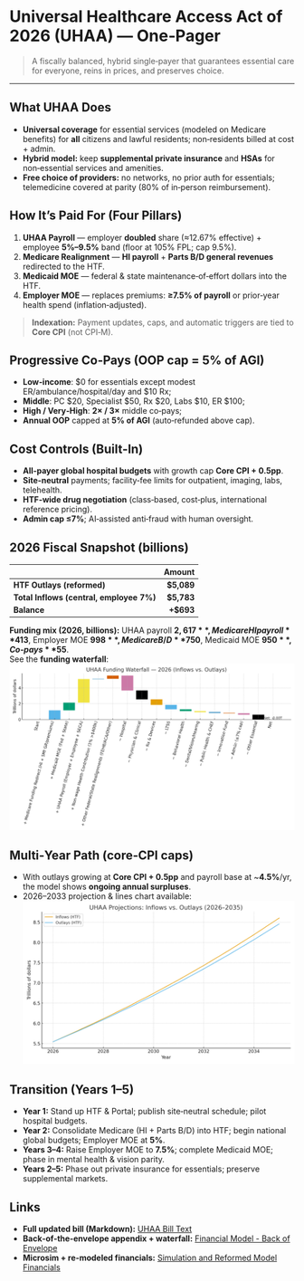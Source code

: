 # Universal Healthcare Access Act of 2026 (UHAA) — One‑Pager

> A fiscally balanced, hybrid single‑payer that guarantees essential care for everyone, reins in prices, and preserves choice.

---

## What UHAA Does
- **Universal coverage** for essential services (modeled on Medicare benefits) for **all** citizens and lawful residents; non‑residents billed at cost + admin.
- **Hybrid model:** keep **supplemental private insurance** and **HSAs** for non‑essential services and amenities.
- **Free choice of providers:** no networks, no prior auth for essentials; telemedicine covered at parity (80% of in‑person reimbursement).

## How It’s Paid For (Four Pillars)
1. **UHAA Payroll** — employer **doubled** share (≈12.67% effective) + employee **5%–9.5%** band (floor at 105% FPL; cap 9.5%).  
2. **Medicare Realignment** — **HI payroll** + **Parts B/D general revenues** redirected to the HTF.  
3. **Medicaid MOE** — federal & state maintenance‑of‑effort dollars into the HTF.  
4. **Employer MOE** — replaces premiums: **≥7.5% of payroll** or prior‑year health spend (inflation‑adjusted).

> **Indexation:** Payment updates, caps, and automatic triggers are tied to **Core CPI** (not CPI‑M).

## Progressive Co‑Pays (OOP cap = 5% of AGI)
- **Low‑income**: $0 for essentials except modest ER/ambulance/hospital/day and $10 Rx;  
- **Middle**: PC $20, Specialist $50, Rx $20, Labs $10, ER $100;  
- **High / Very‑High**: **2× / 3×** middle co‑pays;  
- **Annual OOP** capped at **5% of AGI** (auto‑refunded above cap).

## Cost Controls (Built‑In)
- **All‑payer global hospital budgets** with growth cap **Core CPI + 0.5pp**.  
- **Site‑neutral** payments; facility‑fee limits for outpatient, imaging, labs, telehealth.  
- **HTF‑wide drug negotiation** (class‑based, cost‑plus, international reference pricing).  
- **Admin cap ≤7%**; AI‑assisted anti‑fraud with human oversight.

## 2026 Fiscal Snapshot (billions)
|  | Amount |
|---|---:|
| **HTF Outlays (reformed)** | **$5,089** |
| **Total Inflows (central, employee 7%)** | **$5,783** |
| **Balance** | **+$693** |

**Funding mix (2026, billions):** UHAA payroll **$2,617**, Medicare HI payroll **$413**, Employer MOE **$998**, Medicare B/D **$750**, Medicaid MOE **$950**, Co‑pays **$55**.  
See the **funding waterfall**: ![Waterfall](images/UHAA_funding_waterfall_2026.png)

## Multi‑Year Path (core‑CPI caps)
- With outlays growing at **Core CPI + 0.5pp** and payroll base at ~**4.5%**/yr, the model shows **ongoing annual surpluses**.  
- 2026–2033 projection & lines chart available: ![Inflows vs Outlays](images/UHAA_projection_lines.png)

## Transition (Years 1–5)
- **Year 1:** Stand up HTF & Portal; publish site‑neutral schedule; pilot hospital budgets.  
- **Year 2:** Consolidate Medicare (HI + Parts B/D) into HTF; begin national global budgets; Employer MOE at **5%**.  
- **Years 3–4:** Raise Employer MOE to **7.5%**; complete Medicaid MOE; phase in mental health & vision parity.  
- **Years 2–5:** Phase out private insurance for essentials; preserve supplemental markets.

## Links
- **Full updated bill (Markdown):** [UHAA Bill Text](Bill_Text.md)
- **Back‑of‑the‑envelope appendix + waterfall:** [Financial Model - Back of Envelope](Financial%20Modeling/UHAA_BOTE_updated_with_waterfall.md)
- **Microsim + re‑modeled financials:** [Simulation and Reformed Model Financials](Financial%20Modeling/UHAA_microsim_and_reform_financials.md)

